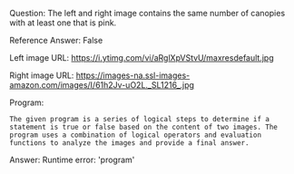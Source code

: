 Question: The left and right image contains the same number of canopies with at least one that is pink.

Reference Answer: False

Left image URL: https://i.ytimg.com/vi/aRglXpVStvU/maxresdefault.jpg

Right image URL: https://images-na.ssl-images-amazon.com/images/I/61h2Jv-uO2L._SL1216_.jpg

Program:

```
The given program is a series of logical steps to determine if a statement is true or false based on the content of two images. The program uses a combination of logical operators and evaluation functions to analyze the images and provide a final answer.
```
Answer: Runtime error: 'program'

